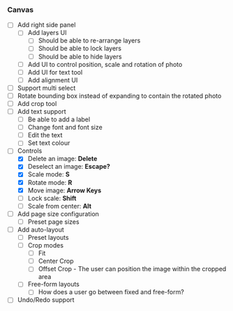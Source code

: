### Canvas

- [ ] Add right side panel
	- [ ] Add layers UI
		- [ ] Should be able to re-arrange layers
		- [ ] Should be able to lock layers
		- [ ] Should be able to hide layers
	- [ ] Add UI to control position, scale and rotation of photo
	- [ ] Add UI for text tool
	- [ ] Add alignment UI
- [ ] Support multi select
- [ ]  Rotate bounding box instead of expanding to contain the rotated photo
- [ ] Add crop tool
- [ ] Add text support
	- [ ] Be able to add a label
	- [ ] Change font and font size
	- [ ] Edit the text
	- [ ] Set text colour
- [ ] Controls
	- [x] Delete an image: **Delete**
	- [x] Deselect an image: **Escape?**
	- [x] Scale mode: **S**
	- [x] Rotate mode: **R**
	- [x] Move image: **Arrow Keys**
	- [ ] Lock scale: **Shift**
	- [ ] Scale from center: **Alt**
- [ ] Add page size configuration
	- [ ] Preset page sizes
- [ ] Add auto-layout
	- [ ] Preset layouts
	- [ ] Crop modes
		- [ ] Fit
		- [ ] Center Crop
		- [ ] Offset Crop - The user can position the image within the cropped area
	- [ ] Free-form layouts
		- [ ] How does a user go between fixed and free-form?
- [ ] Undo/Redo support